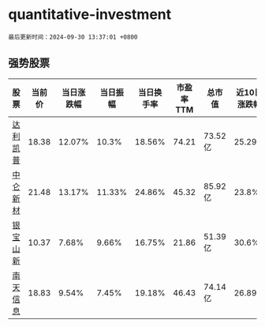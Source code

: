 # quantitative-investment

`最后更新时间：2024-09-30 13:37:01 +0800`

## 强势股票

|股票|当前价|当日涨跌幅|当日振幅|当日换手率|市盈率TTM|总市值|近10日涨跌幅|
|----|----|----|----|----|----|----|----|
|[达利凯普](https://xueqiu.com/S/SZ301566)|18.38|12.07%|10.3%|18.56%|74.21|73.52亿|25.29%|
|[中仑新材](https://xueqiu.com/S/SZ301565)|21.48|13.17%|11.33%|24.86%|45.32|85.92亿|23.8%|
|[银宝山新](https://xueqiu.com/S/SZ002786)|10.37|7.68%|9.66%|16.75%|21.86|51.39亿|30.6%|
|[南天信息](https://xueqiu.com/S/SZ000948)|18.83|9.54%|7.45%|19.18%|46.43|74.14亿|26.89%|
